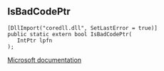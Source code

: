 ## IsBadCodePtr

```
[DllImport("coredll.dll", SetLastError = true)]
public static extern bool IsBadCodePtr(
   IntPtr lpfn
);
```

[Microsoft documentation](https://docs.microsoft.com/en-us/windows/win32/api/memoryapi/nf-memoryapi-isbadcodeptr)
